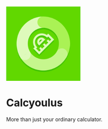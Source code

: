 [<img src="https://github.com/j-m-a-g/Calcyoulus/blob/master/Calcyoulus.Android/Resources/drawable/calcyoulus_brand.png" width="200" height="200"/>]()

# Calcyoulus

More than just your ordinary calculator.
